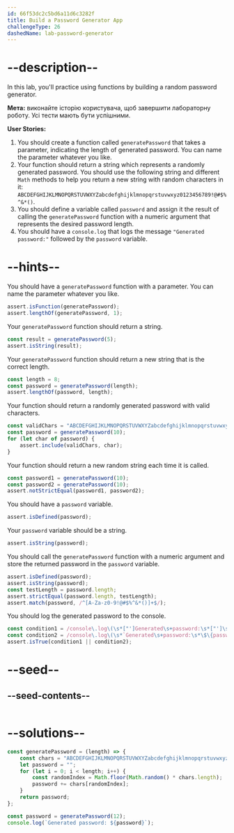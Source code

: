 ```yaml
---
id: 66f53dc2c5bd6a11d6c3282f
title: Build a Password Generator App
challengeType: 26
dashedName: lab-password-generator
---
```


# --description--

In this lab, you'll practice using functions by building a random password generator.

**Мета:** виконайте історію користувача, щоб завершити лабораторну роботу. Усі тести мають бути успішними.

**User Stories:**

1. You should create a function called `generatePassword` that takes a parameter, indicating the length of generated password. You can name the parameter whatever you like.
2. Your function should return a string which represents a randomly generated password. You should use the following string and different `Math` methods to help you return a new string with random characters in it: `ABCDEFGHIJKLMNOPQRSTUVWXYZabcdefghijklmnopqrstuvwxyz0123456789!@#$%^&*()`.
3. You should define a variable called `password` and assign it the result of calling the `generatePassword` function with a numeric argument that represents the desired password length.
4. You should have a `console.log` that logs the message `"Generated password:"` followed by the `password` variable.

# --hints--

You should have a `generatePassword` function with a parameter. You can name the parameter whatever you like.

```js
assert.isFunction(generatePassword);
assert.lengthOf(generatePassword, 1);
```

Your `generatePassword` function should return a string.

```js
const result = generatePassword(5);
assert.isString(result);
```

Your `generatePassword` function should return a new string that is the correct length.

```js
const length = 8;
const password = generatePassword(length);
assert.lengthOf(password, length);
```

Your function should return a randomly generated password with valid characters.

```js
const validChars = "ABCDEFGHIJKLMNOPQRSTUVWXYZabcdefghijklmnopqrstuvwxyz0123456789!@#$%^&*()";
const password = generatePassword(10);
for (let char of password) {
    assert.include(validChars, char);
}
```

Your function should return a new random string each time it is called.

```js
const password1 = generatePassword(10);
const password2 = generatePassword(10);
assert.notStrictEqual(password1, password2);
```

You should have a `password` variable.

```js
assert.isDefined(password);
```

Your `password` variable should be a string.

```js
assert.isString(password);
```

You should call the `generatePassword` function with a numeric argument and store the returned password in the `password` variable.

```js
assert.isDefined(password);
assert.isString(password);
const testLength = password.length;
assert.strictEqual(password.length, testLength);
assert.match(password, /^[A-Za-z0-9!@#$%^&*()]+$/);
```

You should log the generated password to the console.

```js
const condition1 = /console\.log\(\s*["']Generated\s+password:\s*["']\s*\+\s*password\s*\);?/gm.test(code);
const condition2 = /console\.log\(\s*`Generated\s+password:\s*\$\{password\}`\s*\);?/gm.test(code);
assert.isTrue(condition1 || condition2);
```

# --seed--

## --seed-contents--

```js

```

# --solutions--

```js
const generatePassword = (length) => {
    const chars = "ABCDEFGHIJKLMNOPQRSTUVWXYZabcdefghijklmnopqrstuvwxyz0123456789!@#$%^&*()";
    let password = "";
    for (let i = 0; i < length; i++) {
        const randomIndex = Math.floor(Math.random() * chars.length);
        password += chars[randomIndex];
    }
    return password;
};

const password = generatePassword(12);
console.log(`Generated password: ${password}`);
```
